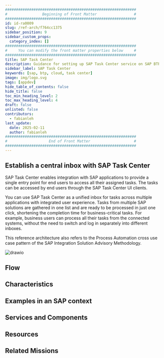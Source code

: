 ```yaml
---
############################################################
#                Beginning of Front Matter                 #
############################################################
id: id-ra0009
slug: /ref-arch/f764cc1375
sidebar_position: 9
sidebar_custom_props:
  category_index: []
############################################################
#     You can modify the front matter properties below     #
############################################################
title: SAP Task Center
description: Guidance for setting up SAP Task Center service on SAP BTP. Learn about the architecture components and flow in this architecture.
sidebar_label: SAP Task Center
keywords: [sap, btp, cloud, task center]
image: img/logo.svg
tags: [appdev]
hide_table_of_contents: false
hide_title: false
toc_min_heading_level: 2
toc_max_heading_level: 4
draft: false
unlisted: false
contributors:
  - fabianleh
last_update:
  date: 2025-02-11
  author: fabianleh
############################################################
#                   End of Front Matter                    #
############################################################
---
```


## Establish a central inbox with SAP Task Center

SAP Task Center enables integration with SAP applications to provide a single entry point for end users to access all their assigned tasks. The tasks can be accessed by end users through the SAP Task Center UI clients.

You can use SAP Task Center as a unified inbox for tasks across multiple applications with integrated user experience. Tasks from multiple SAP solutions are gathered in one list and are ready to be processed in just one click, shortening the completion time for business-critical tasks. For example, business users can process all their tasks from the connected systems, without the need to switch and log in separately into different inboxes.

This reference architecture also refers to the Process Automation cross use case pattern of the SAP Integration Solution Advisory Methodology.

<!-- The drawio "image" should appear right after the Solution Diagram SVG image -->
![drawio](drawio/establish-a-central-inbox-with-sap-task-center.drawio)

## Flow

<!-- Add your flow content here -->

## Characteristics

<!-- Add your characteristics content here -->

## Examples in an SAP context

<!-- Add your SAP context examples here -->

## Services and Components

<!-- Add your services and components here -->

## Resources

<!-- Add your resources here -->

## Related Missions

<!-- Add related missions here -->
